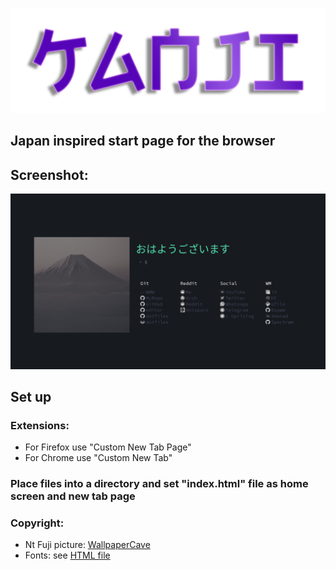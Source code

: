 ![bg](bg.png)

## Japan inspired start page for the browser

## Screenshot:
![screen](screen.png)

## Set up

### Extensions:
* For Firefox use "Custom New Tab Page"
* For Chrome use "Custom New Tab"

### Place files into a directory and set "index.html" file as home screen and new tab page

### Copyright:
* Nt Fuji picture: [WallpaperCave](https://wallpapercave.com/mt-fuji-wallpaper)
* Fonts: see [HTML file](https://github.com/Alededorigo/Kanji/blob/main/index.html)
